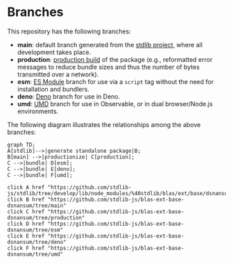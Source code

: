 <!--

@license Apache-2.0

Copyright (c) 2022 The Stdlib Authors.

Licensed under the Apache License, Version 2.0 (the "License");
you may not use this file except in compliance with the License.
You may obtain a copy of the License at

    http://www.apache.org/licenses/LICENSE-2.0

Unless required by applicable law or agreed to in writing, software
distributed under the License is distributed on an "AS IS" BASIS,
WITHOUT WARRANTIES OR CONDITIONS OF ANY KIND, either express or implied.
See the License for the specific language governing permissions and
limitations under the License.

-->

# Branches

This repository has the following branches:

-   **main**: default branch generated from the [stdlib project][stdlib-url], where all development takes place.
-   **production**: [production build][production-url] of the package (e.g., reformatted error messages to reduce bundle sizes and thus the number of bytes transmitted over a network).
-   **esm**: [ES Module][esm-url] branch for use via a `script` tag without the need for installation and bundlers.
-   **deno**: [Deno][deno-url] branch for use in Deno.
-   **umd**: [UMD][umd-url] branch for use in Observable, or in dual browser/Node.js environments.

The following diagram illustrates the relationships among the above branches:

```mermaid
graph TD;
A[stdlib]-->|generate standalone package|B;
B[main] -->|productionize| C[production];
C -->|bundle| D[esm];
C -->|bundle| E[deno];
C -->|bundle| F[umd];

click A href "https://github.com/stdlib-js/stdlib/tree/develop/lib/node_modules/%40stdlib/blas/ext/base/dsnansum"
click B href "https://github.com/stdlib-js/blas-ext-base-dsnansum/tree/main"
click C href "https://github.com/stdlib-js/blas-ext-base-dsnansum/tree/production"
click D href "https://github.com/stdlib-js/blas-ext-base-dsnansum/tree/esm"
click E href "https://github.com/stdlib-js/blas-ext-base-dsnansum/tree/deno"
click F href "https://github.com/stdlib-js/blas-ext-base-dsnansum/tree/umd"
```

[stdlib-url]: https://github.com/stdlib-js/stdlib/tree/develop/lib/node_modules/%40stdlib/blas/ext/base/dsnansum
[production-url]: https://github.com/stdlib-js/blas-ext-base-dsnansum/tree/production
[deno-url]: https://github.com/stdlib-js/blas-ext-base-dsnansum/tree/deno
[umd-url]: https://github.com/stdlib-js/blas-ext-base-dsnansum/tree/umd
[esm-url]: https://github.com/stdlib-js/blas-ext-base-dsnansum/tree/esm